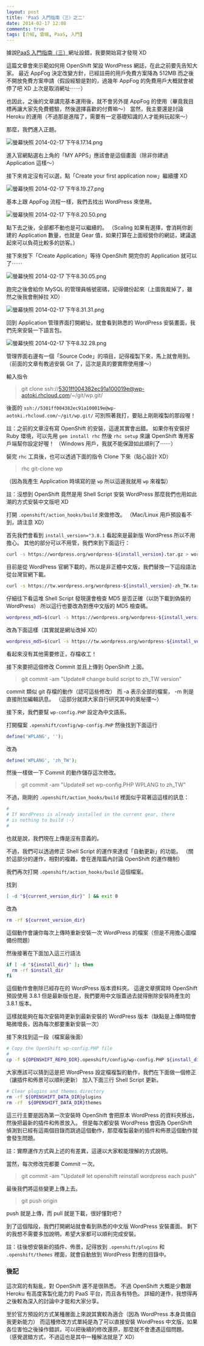 ```yaml
---
layout: post
title: 'PaaS 入門指南（三）之二'
date: 2014-02-17 12:08
comments: true
tags: [介紹, 雲端, PaaS, 入門]
---
```

據說[PaaS 入門指南（三）](https://blog.frost.tw/posts/2014/02/04/getting-started-paas-3)網址設錯，我要開始寫才發現 XD

這篇文章會來示範如何用 OpenShift 架設 WordPress 網誌，在此之前要先告知大家。
最近 AppFog 決定改變方針，已經註冊的用戶免費方案降為 512MB 而之後不開放免費方案申請（假設經驗是對的，過幾年 AppFog 的免費用戶大概就會被停了吧 XD 上次是取消網址⋯⋯）

也因此，之後的文章講完基本運用後，就不會另外提 AppFog 的使用（畢竟我目標再讓大家先免費體驗，然後選擇喜歡的付費嘛～）
當然，我主要還是討論 Heroku 的運用（不過那是進階了，需要有一定基礎知識的人才能夠玩起來～）

那麼，我們進入正題。

<!--more-->

![螢幕快照 2014-02-17 下午8.17.14.png](https://user-image.logdown.io/user/52/blog/52/post/179066/645f8alkQUOeeV3PVJj1_%E8%9E%A2%E5%B9%95%E5%BF%AB%E7%85%A7%202014-02-17%20%E4%B8%8B%E5%8D%888.17.14.png)

進入官網點選右上角的「MY APPS」應該會是這個畫面（除非你建過 Application 這樣～）

接下來肯定沒有可以選，點「Create your first application now」繼續摟 XD

![螢幕快照 2014-02-17 下午8.19.27.png](https://user-image.logdown.io/user/52/blog/52/post/179066/VMvgNN0ET2qRUOzPyKCR_%E8%9E%A2%E5%B9%95%E5%BF%AB%E7%85%A7%202014-02-17%20%E4%B8%8B%E5%8D%888.19.27.png)

基本上跟 AppFog 流程一樣，我們去找出 WordPress 來使用。

![螢幕快照 2014-02-17 下午8.20.50.png](https://user-image.logdown.io/user/52/blog/52/post/179066/UezeOxHQSfK25xE0kUva_%E8%9E%A2%E5%B9%95%E5%BF%AB%E7%85%A7%202014-02-17%20%E4%B8%8B%E5%8D%888.20.50.png)

點下去之後，全部都不動也是可以繼續的。
（Scaling 如果有選擇，會消耗你創建的 Application 數量，也就是 Gear 值，如果打算在上面經營你的網誌，建議選起來可以負荷比較多的訪客。）

接下來按下「Create Application」等待 OpenShift 開完你的 Application 就可以了⋯⋯

![螢幕快照 2014-02-17 下午8.30.05.png](https://user-image.logdown.io/user/52/blog/52/post/179066/cVFrLdNYTpKyYvt5YJo6_%E8%9E%A2%E5%B9%95%E5%BF%AB%E7%85%A7%202014-02-17%20%E4%B8%8B%E5%8D%888.30.05.png)

跑完之後會給你 MySQL 的管理員帳號密碼，記得備份起來（上圖我裁掉了，雖然之後我會刪掉拉 XD）

![螢幕快照 2014-02-17 下午8.31.31.png](https://user-image.logdown.io/user/52/blog/52/post/179066/B71hEB12TwKjbGn58iLg_%E8%9E%A2%E5%B9%95%E5%BF%AB%E7%85%A7%202014-02-17%20%E4%B8%8B%E5%8D%888.31.31.png)

回到 Application 管理界面打開網址，就會看到熟悉的 WordPress 安裝畫面，我們先來安裝一下語言包。

![螢幕快照 2014-02-17 下午8.32.28.png](https://user-image.logdown.io/user/52/blog/52/post/179066/Wvwlep1rSAOnsyYNWaKJ_%E8%9E%A2%E5%B9%95%E5%BF%AB%E7%85%A7%202014-02-17%20%E4%B8%8B%E5%8D%888.32.28.png)

管理界面右邊有一個「Source Code」的項目，記得複製下來，馬上就會用到。
（前面的文章有教過安裝 Git 了，這次是真的要實際使用摟～）

輸入指令
> git clone ssh://5301ff004382ec91a100019e@wp-aotoki.rhcloud.com/~/git/wp.git/

後面的 `ssh://5301ff004382ec91a100019e@wp-aotoki.rhcloud.com/~/git/wp.git/` 可別照著我打，要貼上剛剛複製的那段喔！

註：之前的文章沒有寫 OpenShift 的安裝，這邊其實會出錯。
如果你有安裝好 Ruby 環境，可以先用 `gem install rhc` 然後 `rhc setup` 來讓 OpenShift 專用客戶端幫你設定好喔！
（Windows 用戶，我就不能保證如此順利了⋯⋯）

裝完 `rhc` 工具後，也可以透過下面的指令 Clone 下來（貼心設計 XD）
> rhc git-clone wp

（因為我產生 Application 時填寫的是 `wp` 所以這邊我就用 `wp` 來複製）

註：沒想到 OpenShift 竟然是用 Shell Script 安裝 WordPress 那麼我們也用如此潮的方式安裝中文版吧 XD

打開 `.openshift/action_hooks/build` 來做修改。
（Mac/Linux 用戶預設看不到，請注意 XD）

首先我們會看到 `install_version="3.8.1` 看起來是最新版 WordPress 所以不用擔心。
其他的部分可以不用管，我們來到下面這行：

```sh
curl -s https://wordpress.org/wordpress-${install_version}.tar.gz > wordpress-${install_version}.tar.gz
```

目前是從 WordPress 官網下載的，所以是非正體中文版，我們替換一下這段語法從台灣官網下載。

```sh
curl -s https://tw.wordpress.org/wordpress-${install_version}-zh_TW.tar.gz > wordpress-${install_version}.tar.gz
```

仔細往下看這堆 Shell Script 發現還會檢查 MD5 是否正確（以防下載到偽裝的 WordPress）
所以這行也要改為對應中文版的 MD5 檢查碼。

```sh
wordpress_md5=$(curl -s https://wordpress.org/wordpress-${install_version}.tar.gz.md5)
```

改為下面這樣（其實就是網址改掉 XD）

```sh
wordpress_md5=$(curl -s https://tw.wordpress.org/wordpress-${install_version}-zh_TW.tar.gz.md5)
```

看起來沒有其他需要修正，存檔收工！

接下來要把這個修改 Commit 並且上傳到 OpenShift 上面。

> git commit -am "Update# change build script to zh_TW version"

commit 類似 git 存檔的動作（認可這些修改） 而 -a 表示全部的檔案， -m 則是直接附加編輯訊息。
（這部分就請大家自行研究其中的奧秘摟～）

接下來，我們要幫 `wp-config.PHP` 設定為中文語系。

打開檔案 `.openshift/config/wp-config.PHP` 然後找到下面這行

```PHP
define('WPLANG', '');
```

改為

```PHP
define('WPLANG', 'zh_TW');
```

然後一樣做一下 Commit 的動作儲存這次修改。

> git commit -am "Update# set wp-config.PHP WPLANG to zh_TW"

不過，剛剛的 `.openshift/action_hooks/build` 裡面似乎寫著這這樣的訊息：

```sh
#
# If WordPress is already installed in the current gear, there
# is nothing to build :-)
#
```

也就是說，我們現在上傳是沒有意義的。

不過，我們可以透過修正 Shell Script 的運作來達成「自動更新」的功能。
（關於這部分的運作，相對的複雜，會在進階篇內討論 OpenShift 的運作機制）

我們再次打開 `.openshift/action_hooks/build` 這個檔案。

找到
```sh
[ -d "${current_version_dir}" ] && exit 0
```

改為
``` sh
rm -rf ${current_version_dir}
```

這個動作會讓你每次上傳時重新安裝一次 WordPress 的檔案（但是不用擔心圖檔備份問題）

然後接著在下面加入這三行語法
```sh
if [ -d "${install_dir}" ]; then
  rm -rf $install_dir
fi
```

這個動作會刪除已經存在的 WordPress 版本資料夾。
這邊文章撰寫時 OpenShift 預設使用 3.8.1 但是最新版也是，我們要用中文版蓋過去就得刪除安裝時產生的 3.8.1 版本。

這樣就能夠在每次安裝時更新到最新安裝的 WordPress 版本（缺點是上傳時間會略微增長，因為每次都要重新安裝一次）

接下來找到這一段（檔案最後面）
```sh
# Copy the OpenShift wp-config.PHP file
#
cp -f ${OPENSHIFT_REPO_DIR}.openshift/config/wp-config.PHP ${install_dir}/wp-config.PHP
```

大家應該可以猜到這是把 WordPress 設定檔複製的動作，我們在下面做一個修正（讓插件和佈景可以順利更新）
加入下面三行 Shell Script 更新。

```sh
# Clear plugins and themes directory
rm -rf ${OPENSHIFT_DATA_DIR}plugins
rm -rf  ${OPENSHIFT_DATA_DIR}themes
```

這三行主要是因為第一次安裝時 OpenShift 會把原本 WordPress 的資料夾移出，然後把最新的插件和佈景放入。
但是每次都安裝 WordPress 會因為 OpenShift 偵測到已經有這兩個目錄而跳過這個動作，那麼複製最新的插件和佈景這個動作就會發生問題。

註：實際運作方式與上述的有差異，這邊以大家較能理解的方式說明。

當然，每次修改完都要 Commit 一次。
> git commit -am "Update# let openshift reinstall wordpress each push"

最後我們將這些變更上傳上去。

> git push origin

push 就是上傳，而 pull 就是下載，很好懂對吧？

到了這個階段，我們打開網站就會看到熟悉的中文版 WordPress 安裝畫面。
剩下的我想不需要多加說明，希望大家都可以順利完成安裝。

註：往後想安裝新的插件、佈景，記得放到 `.openshift/plugins` 和 `.openshift/themes` 裡面，就會自動放到 WordPress 對應的目錄中。

### 後記

這次寫的有點亂，對 OpenShift 還不是很熟悉。
不過 OpenShift 大概是少數跟 Heroku 有高度客製化能力的 PaaS 平台，而且各有特色。
詳細的運作，我想得再之後較為深入的討論中才能和大家分享。

至於官方預設的方式某種層面上來說其實較為適合（因為 WordPress 本身具備自我更新能力）
而這種修改方式單純是為了可以直接安裝 WordPress 中文版，如果各位害怕之後操作錯誤，可以把後續的修改還原，那麼就不會遭遇這個問題。
（感覺選錯方式，不過這也是其中一種解法就是了 XD）
